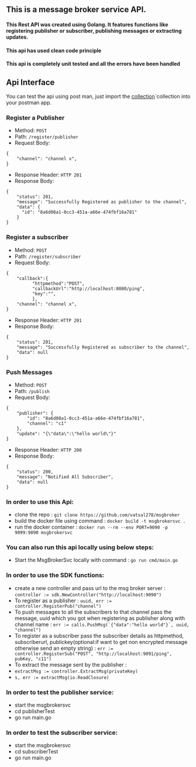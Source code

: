 ## This is a message broker service API.

#### This Rest API was created using Golang. It features functions like registering publisher or subscriber, publishing messages or extracting updates.

#### This api has used clean code principle 
#### This api is completely unit tested and all the errors have been handled
## Api Interface

You can test the api using post man, just import the [collection](https://github.com/vatsal278/be-blog-system-challenge/blob/bf641b8a01a9053d873a06691d24c7f212d3f5b6/docs/Blog%20System%20Collection.postman_collection.json)`collection into your postman app.

### Register a Publisher
- Method: `POST`
- Path: `/register/publisher`
- Request Body:
```
{
    "channel": "channel x",
}
```
- Response Header: `HTTP 201`
- Response Body:
```
{
    "status": 201,
    "message": "Successfully Registered as publisher to the channel",
    "data": {
      "id": "8a6d08a1-0cc3-451a-a66e-474fbf16a781"
    }
}
```

### Register a subscriber
- Method: `POST`
- Path: `/register/subscriber`
- Request Body:
```
{
    "callback":{
          "httpmethod":"POST",
          "callbackUrl":"http://localhost:8080/ping",
          "key":"",
          },
    "channel": "channel x",
}
```
- Response Header: `HTTP 201`
- Response Body:
```
{
    "status": 201,
    "message": "Successfully Registered as subscriber to the channel",
    "data": null
}
```

### Push Messages
- Method: `POST`
- Path: `/publish`
- Request Body:
```
{
    "publisher": {
        "id": "8a6d08a1-0cc3-451a-a66e-474fbf16a781",
        "channel": "c1"
    },
    "update": "{\"data\":\"hello world\"}"
}
```
- Response Header: `HTTP 200`
- Response Body:
```
{
    "status": 200,
    "message": "Notified All Subscriber",
    "data": null
}
```

### In order to use this Api:

* clone the repo : `git clone https://github.com/vatsal278/msgbroker`
* build the docker file using command : `docker build -t msgbrokersvc .`
* run the docker container : `docker run --rm --env PORT=9090 -p 9099:9090 msgbrokersvc`

### You can also run this api locally using below steps: 
* Start the MsgBrokerSvc locally with command : `go run cmd/main.go`

### In order to use the SDK functions:
* create a new controller and pass url to the msg broker server : ```controller := sdk.NewController("http://localhost:9090")```
* To register as a publisher : `uuid, err := controller.RegisterPub("channel")`
* To push messages to all the subscribers to that channel pass the message, uuid which you got when registering as publisher along with channel name : ``err := calls.PushMsg(`{"data":"hello world"}`, uuid, "channel")``
* To register as a subscriber pass the subscriber details as httpmethod, subscriberurl, publickey(optional:if want to get non encrypted message otherwise send an empty string) : `err := controller.RegisterSub("POST", "http://localhost:9091/ping", pubKey, "c11")`
* To extract the message sent by the publisher : 
* `extractMsg := controller.ExtractMsg(privateKey) `
* `s, err := extractMsg(io.ReadClosure)`

### In order to test the publisher service:
* start the msgbrokersvc
* cd publisherTest
* go run main.go

### In order to test the subscriber service:
* start the msgbrokersvc
* cd subscriberTest
* go run main.go




